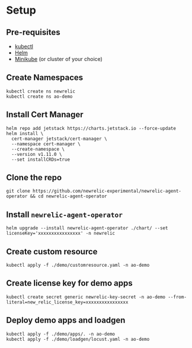 # Setup

## Pre-requisites

- [kubectl](https://kubernetes.io/docs/tasks/tools/#kubectl)
- [Helm](https://helm.sh/)
- [Minikube](https://minikube.sigs.k8s.io/docs/start/) (or cluster of your choice)

## Create Namespaces
```
kubectl create ns newrelic
kubectl create ns ao-demo
```

## Install Cert Manager
```
helm repo add jetstack https://charts.jetstack.io --force-update
helm install \
  cert-manager jetstack/cert-manager \
  --namespace cert-manager \
  --create-namespace \
  --version v1.11.0 \
  --set installCRDs=true
```

## Clone the repo

```
git clone https://github.com/newrelic-experimental/newrelic-agent-operator && cd newrelic-agent-operator
```

## Install `newrelic-agent-operator`
```
helm upgrade --install newrelic-agent-operator ./chart/ --set licenseKey='xxxxxxxxxxxxxxxx' -n newrelic
```

## Create custom resource

```
kubectl apply -f ./demo/customresource.yaml -n ao-demo
```

## Create license key for demo apps
```
kubectl create secret generic newrelic-key-secret -n ao-demo --from-literal=new_relic_license_key=xxxxxxxxxxxxxxxx
```

## Deploy demo apps and loadgen

```
kubectl apply -f ./demo/apps/. -n ao-demo
kubectl apply -f ./demo/loadgen/locust.yaml -n ao-demo
```
